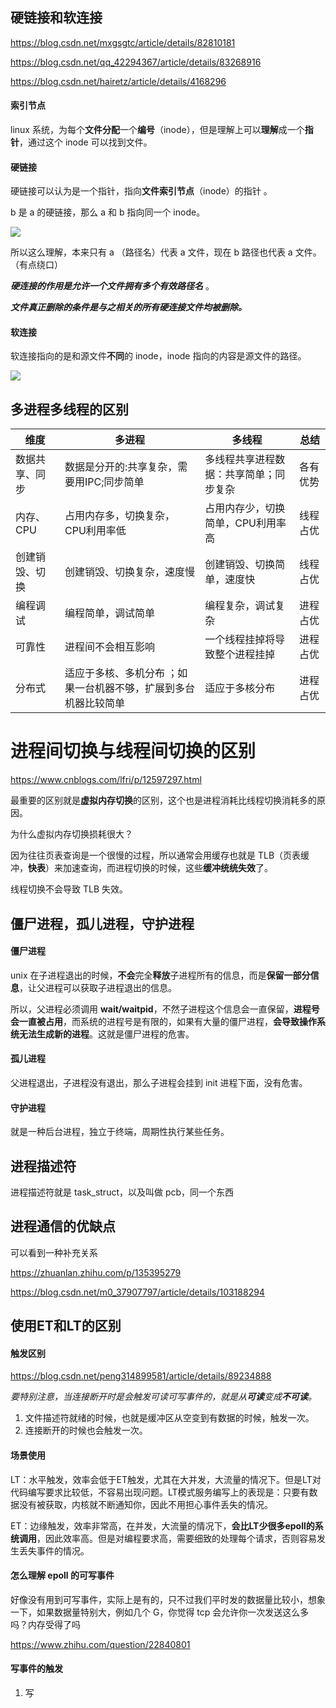 ## 硬链接和软连接

https://blog.csdn.net/mxgsgtc/article/details/82810181

https://blog.csdn.net/qq_42294367/article/details/83268916

https://blog.csdn.net/hairetz/article/details/4168296

#### 索引节点

linux 系统，为每个**文件分配**一个**编号**（inode），但是理解上可以**理解**成一个**指针**，通过这个 inode 可以找到文件。

#### 硬链接

硬链接可以认为是一个指针，指向**文件索引节点**（inode）的指针 。

b 是 a 的硬链接，那么 a 和 b 指向同一个 inode。

![](C:\Users\78478\Desktop\review\20181022105251701.png)

所以这么理解，本来只有 a （路径名）代表 a 文件，现在 b 路径也代表 a 文件。（有点绕口）

***硬连接的作用是允许一个文件拥有多个有效路径名*** 。

***文件真正删除的条件是与之相关的所有硬连接文件均被删除。***

#### 软连接

软连接指向的是和源文件**不同**的 inode，inode 指向的内容是源文件的路径。

![](C:\Users\78478\Desktop\review\20181022103844736.png)

## 多进程多线程的区别

| 维度           | 多进程                                                       | 多线程                                 | 总结     |
| -------------- | ------------------------------------------------------------ | -------------------------------------- | -------- |
| 数据共享、同步 | 数据是分开的:共享复杂，需要用IPC;同步简单                    | 多线程共享进程数据：共享简单；同步复杂 | 各有优势 |
| 内存、CPU      | 占用内存多，切换复杂，CPU利用率低                            | 占用内存少，切换简单，CPU利用率高      | 线程占优 |
| 创建销毁、切换 | 创建销毁、切换复杂，速度慢                                   | 创建销毁、切换简单，速度快             | 线程占优 |
| 编程调试       | 编程简单，调试简单                                           | 编程复杂，调试复杂                     | 进程占优 |
| 可靠性         | 进程间不会相互影响                                           | 一个线程挂掉将导致整个进程挂掉         | 进程占优 |
| 分布式         | 适应于多核、多机分布 ；如果一台机器不够，扩展到多台机器比较简单 | 适应于多核分布                         | 进程占优 |

# 进程间切换与线程间切换的区别

https://www.cnblogs.com/lfri/p/12597297.html

最重要的区别就是**虚拟内存切换**的区别，这个也是进程消耗比线程切换消耗多的原因。

为什么虚拟内存切换损耗很大？

因为往往页表查询是一个很慢的过程，所以通常会用缓存也就是 TLB（页表缓冲，**快表**）来加速查询，而进程切换的时候，这些**缓冲统统失效**了。

线程切换不会导致 TLB 失效。

## 僵尸进程，孤儿进程，守护进程

#### 僵尸进程

unix 在子进程退出的时候，**不会**完全**释放**子进程所有的信息，而是**保留一部分信息**，让父进程可以获取子进程退出的信息。

所以，父进程必须调用 **wait/waitpid**，不然子进程这个信息会一直保留，**进程号会一直被占用**，而系统的进程号是有限的，如果有大量的僵尸进程，**会导致操作系统无法生成新的进程**。这就是僵尸进程的危害。

#### 孤儿进程

父进程退出，子进程没有退出，那么子进程会挂到 init 进程下面，没有危害。

#### 守护进程

就是一种后台进程，独立于终端，周期性执行某些任务。

## 进程描述符

进程描述符就是 task_struct，以及叫做 pcb，同一个东西

## 进程通信的优缺点

可以看到一种补充关系

https://zhuanlan.zhihu.com/p/135395279

https://blog.csdn.net/m0_37907797/article/details/103188294

## 使用ET和LT的区别

#### 触发区别

https://blog.csdn.net/peng314899581/article/details/89234888

*要特别注意，当连接断开时是会触发可读可写事件的，就是从**可读**变成**不可读**。*

1. 文件描述符就绪的时候，也就是缓冲区从空变到有数据的时候，触发一次。
2. 连接断开的时候也会触发一次。

#### 场景使用

LT：水平触发，效率会低于ET触发，尤其在大并发，大流量的情况下。但是LT对代码编写要求比较低，不容易出现问题。LT模式服务编写上的表现是：只要有数据没有被获取，内核就不断通知你，因此不用担心事件丢失的情况。

ET：边缘触发，效率非常高，在并发，大流量的情况下，**会比LT少很多epoll的系统调用**，因此效率高。但是对编程要求高，需要细致的处理每个请求，否则容易发生丢失事件的情况。

#### 怎么理解 epoll 的可写事件

好像没有用到可写事件，实际上是有的，只不过我们平时发的数据量比较小，想象一下，如果数据量特别大，例如几个 G，你觉得 tcp 会允许你一次发送这么多吗？内存受得了吗

https://www.zhihu.com/question/22840801

#### 写事件的触发

1. 写
